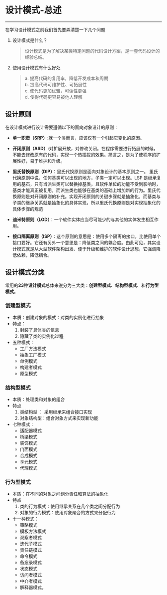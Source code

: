 # 设计模式-总述

---------------------------
在学习设计模式之前我们首先要弄清楚一下几个问题  

 1. 设计模式是什么？  

	> 设计模式是为了解决某类特定问题的代码设计方案，是一套代码设计的经验总结。  

2. 使用设计模式有什么好处
	> a. 提高代码的复用率，降低开发成本和周期  
	> b. 提高代码可维护性、可拓展性  
	> c. 使代码更加优雅，可读性更强  
	> d. 使得代码更容易被他人理解  
	
	
## 设计原则  
在设计模式进行设计需要遵循以下的面向对象设计的原则：
  
 * **单一职责（SRP）**:就一个类而言，应该仅有一个引起它变化的原因。  
 
 * **开闭原则（ASD）**:对扩展开放，对修改关闭。在程序需要进行拓展的时候，不能去修改原有的代码，实现一个热插拔的效果。简言之，是为了使程序的扩展性好，易于维护和升级。
 
  
 * **里氏替换原则（DIP）**：里氏代换原则是面向对象设计的基本原则之一。 里氏代换原则中说，任何基类可以出现的地方，子类一定可以出现。LSP 是继承复用的基石，只有当派生类可以替换掉基类，且软件单位的功能不受到影响时，基类才能真正被复用，而派生类也能够在基类的基础上增加新的行为。里氏代换原则是对开闭原则的补充。实现开闭原则的关键步骤就是抽象化，而基类与子类的继承关系就是抽象化的具体实现，所以里氏代换原则是对实现抽象化的具体步骤的规范

 * **迪米特原则（LOD）**：一个软件实体应当尽可能少的与其他的实体发生相互作用。
 * **接口隔离原则（ISP）**：这个原则的意思是：使用多个隔离的接口，比使用单个接口要好。它还有另外一个意思是：降低类之间的耦合度。由此可见，其实设计模式就是从大型软件架构出发、便于升级和维护的软件设计思想，它强调降低依赖，降低耦合。

 
## 设计模式分类  
 常用的**23**种**设计模式**总体来说分为三大类：**创建型模式**、**结构型模式**、和**行为型模式**。 
 
### 创建型模式  
* 本质：创建对象的模式：对类的实例化进行抽象  
* 特点： 
	1. 封装了具体类的信息
	2. 隐藏了类的实例化过程  
* 五种模式：
	* 工厂方法模式
	* 抽象工厂模式
	* 单例模式
	* 构建者模式
	* 原型模式  

### 结构型模式
* 本质：处理类和对象的组合  
* 特点 
	1. 类结构型 ： 采用继承来组合接口实现
	2. 对象结构型：组合对象方式来实现新功能
* 七种模式：
	* 适配器模式
	* 桥梁模式
	* 装饰模式
	* 门面模式
	* 合成模式
	* 享元模式
	* 代理模式

### 行为型模式
* 本质：在不同的对象之间划分责任和算法的抽象化  
* 特点
	1. 类的行为模式：使用继承关系在几个类之间分配行为
	2. 对象的行为模式：使用对象聚合的方式来分配行为  
* 十一种模式：
	* 策略模式
	* 模板方法模式
	* 观察者模式
	* 迭代子模式
	* 责任链模式
	* 命令模式
	* 备忘录模式
	* 状态模式
	* 访问者模式
	* 中介者模式
	* 解释器模式。
	  
	  
